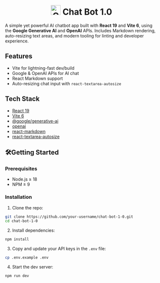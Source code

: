 <div align="center">
  <h1>
    <img src="https://github.com/user-attachments/assets/13ecf90a-e679-41c1-bb3b-5181c9d56602" alt="Chat Bot Logo" height="32" />
    Chat Bot 1.0
  </h1>
</div>

A simple yet powerful AI chatbot app built with **React 19** and **Vite 6**, using the **Google Generative AI** and **OpenAI** APIs. Includes Markdown rendering, auto-resizing text areas, and modern tooling for linting and developer experience.

## Features

- Vite for lightning-fast dev/build
- Google & OpenAI APIs for AI chat
- React Markdown support
- Auto-resizing chat input with `react-textarea-autosize`

## Tech Stack

- [React 19](https://react.dev/)
- [Vite 6](https://vitejs.dev/)
- [@google/generative-ai](https://www.npmjs.com/package/@google/generative-ai)
- [openai](https://www.npmjs.com/package/openai)
- [react-markdown](https://www.npmjs.com/package/react-markdown)
- [react-textarea-autosize](https://www.npmjs.com/package/react-textarea-autosize)

## 🛠Getting Started

### Prerequisites

- Node.js ≥ 18
- NPM ≥ 9

### Installation

1. Clone the repo:

```bash
git clone https://github.com/your-username/chat-bot-1-0.git
cd chat-bot-1-0
```

2. Install dependencies:

```bash
npm install
```

3. Copy and update your API keys in the `.env` file:

```bash
cp .env.example .env
```

4. Start the dev server:

```bash
npm run dev
```
